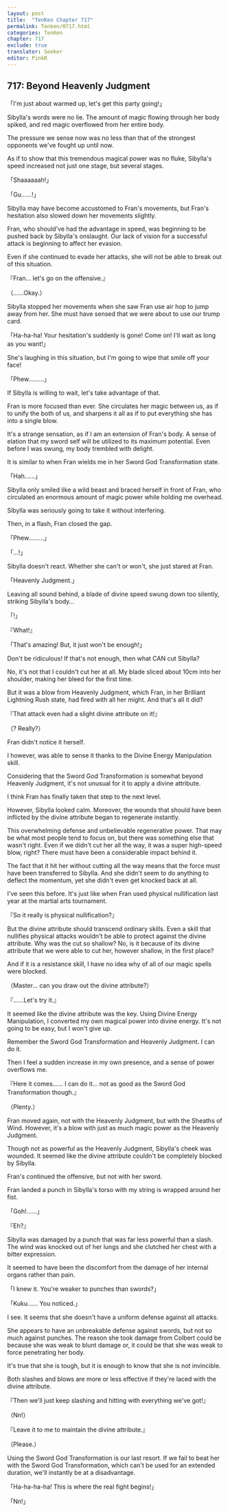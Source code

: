 ```yaml
---
layout: post
title:  "TenKen Chapter 717"
permalink: Tenken/0717.html
categories: TenKen
chapter: 717
exclude: true
translator: Seeker
editor: PinkR
---
```

<h2>717: Beyond Heavenly Judgment</h2>

「I'm just about warmed up, let's get this party going!」

Sibylla's words were no lie. The amount of magic flowing through her body spiked, and red magic overflowed from her entire body.

The pressure we sense now was no less than that of the strongest opponents we've fought up until now.

As if to show that this tremendous magical power was no fluke, Sibylla's speed increased not just one stage, but several stages.

「Shaaaaaah!」

「Gu……!」

Sibylla may have become accustomed to Fran's movements, but Fran's hesitation also slowed down her movements slightly.

Fran, who should've had the advantage in speed, was beginning to be pushed back by Sibylla's onslaught. Our lack of vision for a successful attack is beginning to affect her evasion.

Even if she continued to evade her attacks, she will not be able to break out of this situation.

『Fran… let's go on the offensive.』

（……Okay.）

Sibylla stopped her movements when she saw Fran use air hop to jump away from her. She must have sensed that we were about to use our trump card.

「Ha-ha-ha! Your hesitation's suddenly is gone! Come on! I'll wait as long as you want!」

She's laughing in this situation, but I'm going to wipe that smile off your face!

「Phew………」

If Sibylla is willing to wait, let's take advantage of that.

Fran is more focused than ever. She circulates her magic between us, as if to unify the both of us, and sharpens it all as if to put everything she has into a single blow.

It's a strange sensation, as if I am an extension of Fran's body. A sense of elation that my sword self will be utilized to its maximum potential. Even before I was swung, my body trembled with delight.

It is similar to when Fran wields me in her Sword God Transformation state.

「Hah……」

Sibylla only smiled like a wild beast and braced herself in front of Fran, who circulated an enormous amount of magic power while holding me overhead.

Sibylla was seriously going to take it without interfering.

Then, in a flash, Fran closed the gap.

「Phew………」

「…!」

Sibylla doesn't react. Whether she can't or won't, she just stared at Fran.

「Heavenly Judgment.」

Leaving all sound behind, a blade of divine speed swung down too silently, striking Sibylla's body…

「!」

『What!』

「That's amazing! But, it just won't be enough!」

Don't be ridiculous! If that's not enough, then what CAN cut Sibylla?

No, it's not that I couldn't cut her at all. My blade sliced about 10cm into her shoulder, making her bleed for the first time.

But it was a blow from Heavenly Judgment, which Fran, in her Brilliant Lightning Rush state, had fired with all her might. And that's all it did?

『That attack even had a slight divine attribute on it!』

（? Really?）

Fran didn't notice it herself.

I however, was able to sense it thanks to the Divine Energy Manipulation skill.

Considering that the Sword God Transformation is somewhat beyond Heavenly Judgment, it's not unusual for it to apply a divine attribute.

I think Fran has finally taken that step to the next level.

However, Sibylla looked calm. Moreover, the wounds that should have been inflicted by the divine attribute began to regenerate instantly.

This overwhelming defense and unbelievable regenerative power. That may be what most people tend to focus on, but there was something else that wasn't right. Even if we didn't cut her all the way, it was a super high-speed blow, right? There must have been a considerable impact behind it.

The fact that it hit her without cutting all the way means that the force must have been transferred to Sibylla. And she didn't seem to do anything to deflect the momentum, yet she didn't even get knocked back at all.

I've seen this before. It's just like when Fran used physical nullification last year at the martial arts tournament.

『So it really is physical nullification?』

But the divine attribute should transcend ordinary skills. Even a skill that nullifies physical attacks wouldn't be able to protect against the divine attribute. Why was the cut so shallow? No, is it because of its divine attribute that we were able to cut her, however shallow, in the first place?

And if it is a resistance skill, I have no idea why of all of our magic spells were blocked.

（Master… can you draw out the divine attribute?）

『……Let's try it.』

It seemed like the divine attribute was the key. Using Divine Energy Manipulation, I converted my own magical power into divine energy. It's not going to be easy, but I won't give up.

Remember the Sword God Transformation and Heavenly Judgment. I can do it.

Then I feel a sudden increase in my own presence, and a sense of power overflows me.

『Here it comes…… I can do it… not as good as the Sword God Transformation though.』

（Plenty.）

Fran moved again, not with the Heavenly Judgment, but with the Sheaths of Wind. However, it's a blow with just as much magic power as the Heavenly Judgment.

Though not as powerful as the Heavenly Judgment, Sibylla's cheek was wounded. It seemed like the divine attribute couldn't be completely blocked by Sibylla.

Fran's continued the offensive, but not with her sword.

Fran landed a punch in Sibylla's torso with my string is wrapped around her fist.

「Goh!……」

『Eh?』

Sibylla was damaged by a punch that was far less powerful than a slash. The wind was knocked out of her lungs and she clutched her chest with a bitter expression.

It seemed to have been the discomfort from the damage of her internal organs rather than pain.

「I knew it. You're weaker to punches than swords?」

「Kuku…… You noticed.」

I see. It seems that she doesn't have a uniform defense against all attacks.

She appears to have an unbreakable defense against swords, but not so much against punches. The reason she took damage from Colbert could be because she was weak to blunt damage or, it could be that she was weak to force penetrating her body.

It's true that she is tough, but it is enough to know that she is not invincible.

Both slashes and blows are more or less effective if they're laced with the divine attribute.

『Then we'll just keep slashing and hitting with everything we've got!』

（Nn!）

『Leave it to me to maintain the divine attribute.』

（Please.）

Using the Sword God Transformation is our last resort. If we fail to beat her with the Sword God Transformation, which can't be used for an extended duration, we'll instantly be at a disadvantage.

「Ha-ha-ha-ha! This is where the real fight begins!」

「Nn!」



